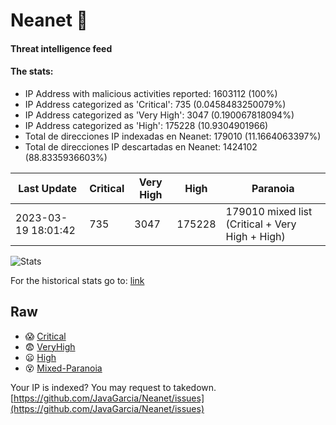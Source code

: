 # Neanet :hocho:
#### Threat intelligence feed
#### The stats:

- IP Address with malicious activities reported: 1603112 (100%)
- IP Address categorized as 'Critical':  735 (0.0458483250079%)
- IP Address categorized as 'Very High':  3047 (0.190067818094%)
- IP Address categorized as 'High':  175228 (10.9304901966)
- Total de direcciones IP indexadas en Neanet:  179010 (11.1664063397%)
- Total de direcciones IP descartadas en Neanet:  1424102 (88.8335936603%)

| Last Update | Critical | Very High | High | Paranoia |
| --- | --- | --- | --- | --- |
| 2023-03-19 18:01:42 | 735 | 3047 | 175228 | 179010 mixed list (Critical + Very High + High)|

![Stats](https://docs.google.com/spreadsheets/d/e/2PACX-1vSnaNMIXVabIpDJjufMlzH7poXnshF3mgd8Is1g9ytUEzVsP5my4Trn8f-xkoLLQ38xpL3HtmUexLo6/pubchart?oid=501124687&format=image)

For the historical stats go to: [link](/stats.csv)
## Raw
- :scream: [Critical](https://raw.githubusercontent.com/JavaGarcia/Neanet/master/blacklists/neanet_critical.txt)
- :fearful: [VeryHigh](https://raw.githubusercontent.com/JavaGarcia/Neanet/master/blacklists/neanet_veryHigh.txtt)
- :frowning: [High](https://raw.githubusercontent.com/JavaGarcia/Neanet/master/blacklists/neanet_high.txt)
- :dizzy_face: [Mixed-Paranoia](https://raw.githubusercontent.com/JavaGarcia/Neanet/master/blacklists/neanet_all.txt)


Your IP is indexed? You may request to takedown. [https://github.com/JavaGarcia/Neanet/issues](https://github.com/JavaGarcia/Neanet/issues)


























































































































































































































































































































































































































































































































































































































































































































































































































































































































































































































































































































































































































































































































































































































































































































































































































































































































































































































































































































































































































































































































































































































































































































































































































































































































































































































































































































































































































































































































































































































































































































































































































































































































































































































































































































































































































































































































































































































































































































































































































































































































































































































































































































































































































































































































































































































































































































































































































































































































































































































































































































































































































































































































































































































































































































































































































































































































































































































































































































































































































































































































































































































































































































































































































































































































































































































































































































































































































































































































































































































































































































































































































































































































































































































































































































































































































































































































































































































































































































































































































































































































































































































































































































































































































































































































































































































































































































































































































































































































































































































































































































































































































































































































































































































































































































































































































































































































































































































































































































































































































































































































































































